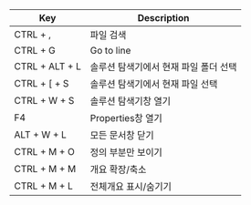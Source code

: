 | Key  | Description |
| ------------- | ------------- |
| CTRL + ,  | 파일 검색  |
| CTRL + G | Go to line |
| CTRL + ALT + L  | 솔루션 탐색기에서 현재 파일 폴더 선택  |
| CTRL + [ + S  | 솔루션 탐색기에서 현재 파일 선택  |
| CTRL + W + S | 솔루션 탐색기창 열기 |
| F4 | Properties창 열기|
| ALT + W + L | 모든 문서창 닫기 |
| CTRL + M + O | 정의 부분만 보이기 |
| CTRL + M + M | 개요 확장/축소 |
| CTRL + M + L | 전체개요 표시/숨기기 |
